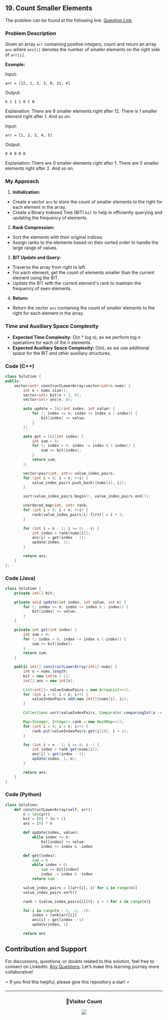 ## 19. Count Smaller Elements

The problem can be found at the following link: [Question Link](https://www.geeksforgeeks.org/problems/count-smaller-elements2214/1)

### Problem Description

Given an array `arr` containing positive integers, count and return an array `ans` where `ans[i]` denotes the number of smaller elements on the right side of `arr[i]`.

**Example:**

Input:
```
arr = [12, 1, 2, 3, 0, 11, 4]
```
Output:
```
6 1 1 1 0 1 0
```
Explanation:
There are 6 smaller elements right after 12. There is 1 smaller element right after 1. And so on.

Input:
```
arr = [1, 2, 3, 4, 5]
```
Output:
```
0 0 0 0 0
```
Explanation:
There are 0 smaller elements right after 1. There are 0 smaller elements right after 2. And so on.

### My Approach

1. **Initialization:**
- Create a vector `ans` to store the count of smaller elements to the right for each element in the array.
- Create a Binary Indexed Tree (BIT) `bit` to help in efficiently querying and updating the frequency of elements.

2. **Rank Compression:**
- Sort the elements with their original indices.
- Assign ranks to the elements based on their sorted order to handle the large range of values.

3. **BIT Update and Query:**
- Traverse the array from right to left.
- For each element, get the count of elements smaller than the current element using the BIT.
- Update the BIT with the current element's rank to maintain the frequency of seen elements.

4. **Return:**
- Return the vector `ans` containing the count of smaller elements to the right for each element in the array.

### Time and Auxiliary Space Complexity

- **Expected Time Complexity:** O(n * log n), as we perform log n operations for each of the n elements.
- **Expected Auxiliary Space Complexity:** O(n), as we use additional space for the BIT and other auxiliary structures.

### Code (C++)

```cpp
class Solution {
public:
    vector<int> constructLowerArray(vector<int>& nums) {
        int n = nums.size();
        vector<int> bit(n + 1, 0);
        vector<int> ans(n, 0);

        auto update = [&](int index, int value) {
            for (; index <= n; index += index & (-index)) {
                bit[index] += value;
            }
        };

        auto get = [&](int index) {
            int sum = 0;
            for (; index > 0; index -= index & (-index)) {
                sum += bit[index];
            }
            return sum;
        };

        vector<pair<int, int>> value_index_pairs;
        for (int i = 0; i < n; ++i) {
            value_index_pairs.push_back({nums[i], i});
        }

        sort(value_index_pairs.begin(), value_index_pairs.end());

        unordered_map<int, int> rank;
        for (int i = 0; i < n; ++i) {
            rank[value_index_pairs[i].first] = i + 1;
        }

        for (int i = n - 1; i >= 0; --i) {
            int index = rank[nums[i]];
            ans[i] = get(index - 1);
            update(index, 1);
        }

        return ans;
    }
};
```

### Code (Java)

```java
class Solution {
    private int[] bit;

    private void update(int index, int value, int n) {
        for (; index <= n; index += index & (-index)) {
            bit[index] += value;
        }
    }

    private int get(int index) {
        int sum = 0;
        for (; index > 0; index -= index & (-index)) {
            sum += bit[index];
        }
        return sum;
    }

    public int[] constructLowerArray(int[] nums) {
        int n = nums.length;
        bit = new int[n + 1];
        int[] ans = new int[n];

        List<int[]> valueIndexPairs = new ArrayList<>();
        for (int i = 0; i < n; i++) {
            valueIndexPairs.add(new int[]{nums[i], i});
        }

        Collections.sort(valueIndexPairs, Comparator.comparingInt(a -> a[0]));

        Map<Integer, Integer> rank = new HashMap<>();
        for (int i = 0; i < n; i++) {
            rank.put(valueIndexPairs.get(i)[0], i + 1);
        }

        for (int i = n - 1; i >= 0; i--) {
            int index = rank.get(nums[i]);
            ans[i] = get(index - 1);
            update(index, 1, n);
        }

        return ans;
    }
}
```

### Code (Python)

```python
class Solution:
    def constructLowerArray(self, arr):
        n = len(arr)
        bit = [0] * (n + 1)
        ans = [0] * n

        def update(index, value):
            while index <= n:
                bit[index] += value
                index += index & -index

        def get(index):
            sum = 0
            while index > 0:
                sum += bit[index]
                index -= index & -index
            return sum

        value_index_pairs = [(arr[i], i) for i in range(n)]
        value_index_pairs.sort()

        rank = {value_index_pairs[i][0]: i + 1 for i in range(n)}

        for i in range(n - 1, -1, -1):
            index = rank[arr[i]]
            ans[i] = get(index - 1)
            update(index, 1)

        return ans
```

## Contribution and Support

For discussions, questions, or doubts related to this solution, feel free to connect on LinkedIn: [Any Questions](https://www.linkedin.com/in/het-patel-8b110525a/). Let’s make this learning journey more collaborative!

⭐ If you find this helpful, please give this repository a star! ⭐

---

<div align="center">
  <h3><b>📍Visitor Count</b></h3>
</div>

<p align="center">
  <img src="https://profile-counter.glitch.me/Hunterdii/count.svg" />
</p>

